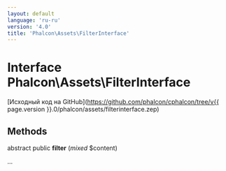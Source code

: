```yaml
---
layout: default
language: 'ru-ru'
version: '4.0'
title: 'Phalcon\Assets\FilterInterface'
---
```


# Interface **Phalcon\Assets\FilterInterface**

[Исходный код на GitHub](https://github.com/phalcon/cphalcon/tree/v{{ page.version }}.0/phalcon/assets/filterinterface.zep)

## Methods

abstract public **filter** (*mixed* $content)

...
